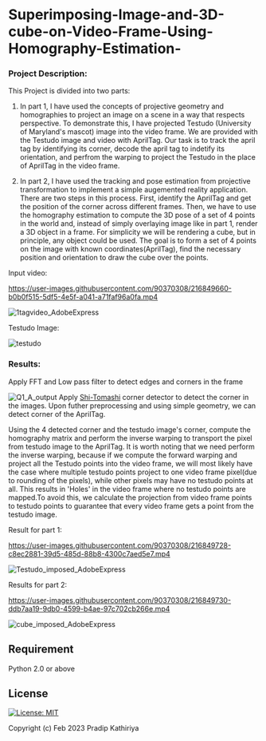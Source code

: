# Superimposing-Image-and-3D-cube-on-Video-Frame-Using-Homography-Estimation-

### Project Description:

This Project is divided into two parts:
1. In part 1, I have used the concepts of projective geometry and homographies to project an image on a scene in a way that respects perspective. To demonstrate this, I have projected Testudo (University of Maryland's mascot) image into the video frame. We are provided with the Testudo image and video with AprilTag. Our task is to track the april tag by identifying its corner, decode the april tag to indetify its orientation, and perfrom the warping to project the Testudo in the place of AprilTag in the video frame.

2. In part 2, I have used the tracking and pose estimation from projective transformation to implement a simple augemented reality application. There are two steps in this process. First, identify the AprilTag and get the position of the corner across different frames. Then, we have to use the homography estimation to compute the 3D pose of a set of 4 points in the world and, instead of simply overlaying image like in part 1, render a 3D object in a frame. For simplicity we will be rendering a cube, but in principle, any object could be used. The goal is to form a set of 4 points on the image with known coordinates(AprilTag), find the necessary position and orientation to draw the cube over the points.

Input video:

https://user-images.githubusercontent.com/90370308/216849660-b0b0f515-5df5-4e5f-a041-a71faf96a0fa.mp4

![1tagvideo_AdobeExpress](https://user-images.githubusercontent.com/90370308/216509501-92cef3d1-141d-4ce1-ba4f-b7fa5b74b39a.gif)

Testudo Image:


![testudo](https://user-images.githubusercontent.com/90370308/216509638-b587a724-e8a8-4cd5-938c-ebf6b5ee89d4.png)

### Results:

Apply FFT and Low pass filter to detect edges and corners in the frame


![Q1_A_output](https://user-images.githubusercontent.com/90370308/216510160-4b00c196-a3cd-4399-9430-daed298e9b61.png)
Apply [Shi-Tomashi](https://opencv24-python-tutorials.readthedocs.io/en/latest/py_tutorials/py_feature2d/py_shi_tomasi/py_shi_tomasi.html) corner detector to detect the corner in the images. Upon futher preprocessing and using simple geometry, we can detect corner of the AprilTag.

Using the 4 detected corner and the testudo image's corner, compute the homography matrix and perform the inverse warping to transport the pixel from testudo image to the AprilTag. It is worth noting that we need perform the inverse warping, because if we compute the forward warping and project all the Testudo points into the video frame, we will most likely have the case where multiple testudo points project to one video frame pixel(due to rounding of the pixels), while other pixels may have no testudo points at all. This results in 'Holes' in the video frame where no testudo points are mapped.To avoid this, we calculate the projection from video frame points to testudo points
to guarantee that every video frame gets a point from the testudo image.

Result for part 1:

https://user-images.githubusercontent.com/90370308/216849728-c8ec2881-39d5-485d-88b8-4300c7aed5e7.mp4

![Testudo_imposed_AdobeExpress](https://user-images.githubusercontent.com/90370308/216512844-044bd934-a6ec-4db6-8040-f2e5646f870b.gif)

Results for part 2:

https://user-images.githubusercontent.com/90370308/216849730-ddb7aa19-9db0-4599-b4ae-97c702cb266e.mp4

![cube_imposed_AdobeExpress](https://user-images.githubusercontent.com/90370308/216512944-e20929f4-e12e-4787-a2ca-795e05968879.gif)

## Requirement
Python 2.0 or above

## License

 [![License: MIT](https://img.shields.io/badge/License-MIT-yellow.svg)](https://opensource.org/licenses/MIT)

Copyright (c) Feb 2023 Pradip Kathiriya

